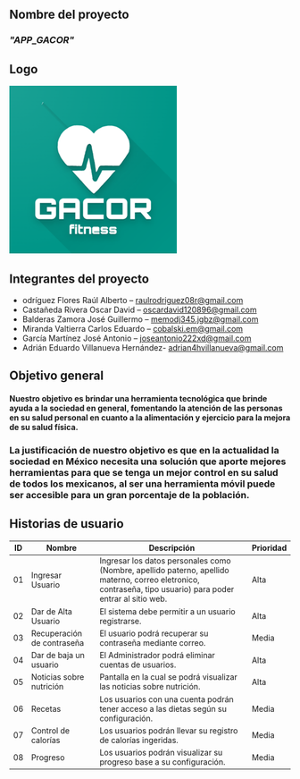 ## Nombre del proyecto
### *"APP_GACOR"*
## Logo
![Mi proyecto](https://github.com/oscardavid120896/APP_GACOR/blob/main/logo.png)

## Integrantes del proyecto

- odríguez Flores Raúl Alberto – raulrodriguez08r@gmail.com  
- Castañeda Rivera Oscar David – oscardavid120896@gmail.com 
- Balderas Zamora José Guillermo – memodj345.jgbz@gmail.com 
- Miranda Valtierra Carlos Eduardo –  cobalski.em@gmail.com 
- García Martínez José Antonio – joseantonio222xd@gmail.com 
- Adrián Eduardo Villanueva Hernández- adrian4hvillanueva@gmail.com 

## Objetivo general
#### Nuestro objetivo es brindar una herramienta tecnológica que brinde ayuda a la sociedad en general, fomentando la atención de las personas en su salud personal en cuanto a la alimentación y ejercicio para la mejora de su salud física.
### La justificación de nuestro objetivo es que en la actualidad la sociedad en México necesita una solución que aporte mejores herramientas para que se tenga un mejor control en su salud de todos los mexicanos, al ser una herramienta móvil puede ser accesible para un gran porcentaje de la población.


## Historias de usuario

| ID |  Nombre | Descripción | Prioridad | 
| --- | --- | --- | --- |
| 01   | Ingresar Usuario |Ingresar los datos personales como (Nombre, apellido paterno, apellido materno, correo eletronico, contraseña, tipo usuario) para poder entrar al sitio web.    |       Alta |
| 02   | Dar de Alta Usuario     | El sistema debe permitir a un usuario registrarse.    |      Alta |
| 03     | Recuperación de contraseña| El usuario podrá recuperar su contraseña mediante correo.     |       Media |
| 04    | Dar de baja un usuario    | El Administrador podrá eliminar cuentas de usuarios.     |      Alta |
| 05    | Noticias sobre nutrición    | Pantalla en la cual se podrá visualizar las noticias sobre nutrición.   |     Alta |
| 06 |  Recetas  | Los usuarios con una cuenta podrán tener acceso a las dietas según su configuración.   |       Media |
| 07 |  Control de calorías  | Los usuarios podrán llevar su registro de calorías ingeridas.   |       Media |
| 08 |  Progreso  | Los usuarios podrán visualizar su progreso base a su configuración.   |       Media |

